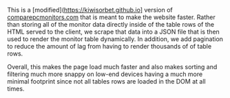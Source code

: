 This is a [modified](https://kiwisorbet.github.io] version of [comparepcmonitors.com](https://comparepcmonitors.com/) that is meant to make the website faster. Rather than storing all of the monitor data directly inside of the table rows of the HTML served to the client, we scrape that data into a JSON file that is then used to render the monitor table dynamically. In addition, we add pagination to reduce the amount of lag from having to render thousands of of table rows.

Overall, this makes the page load much faster and also makes sorting and filtering much more snappy on low-end devices having a much more minimal footprint since not all tables rows are loaded in the DOM at all times.

